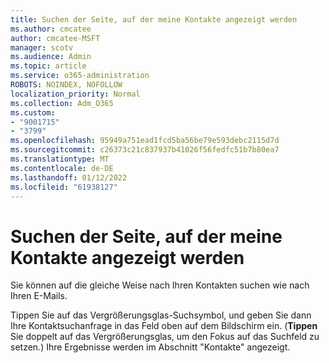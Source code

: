 ```yaml
---
title: Suchen der Seite, auf der meine Kontakte angezeigt werden
ms.author: cmcatee
author: cmcatee-MSFT
manager: scotv
ms.audience: Admin
ms.topic: article
ms.service: o365-administration
ROBOTS: NOINDEX, NOFOLLOW
localization_priority: Normal
ms.collection: Adm_O365
ms.custom:
- "9001715"
- "3799"
ms.openlocfilehash: 95949a751ead1fcd5ba56be79e593debc2115d7d
ms.sourcegitcommit: c26373c21c837937b41026f56fedfc51b7b80ea7
ms.translationtype: MT
ms.contentlocale: de-DE
ms.lasthandoff: 01/12/2022
ms.locfileid: "61938127"
---
```

# <a name="find-the-page-that-shows-my-contacts"></a>Suchen der Seite, auf der meine Kontakte angezeigt werden

Sie können auf die gleiche Weise nach Ihren Kontakten suchen wie nach Ihren E-Mails.
 
Tippen Sie auf das Vergrößerungsglas-Suchsymbol, und geben Sie dann Ihre Kontaktsuchanfrage in das Feld oben auf dem Bildschirm ein. (**Tippen** Sie doppelt auf das Vergrößerungsglas, um den Fokus auf das Suchfeld zu setzen.) Ihre Ergebnisse werden im Abschnitt "Kontakte" angezeigt.
